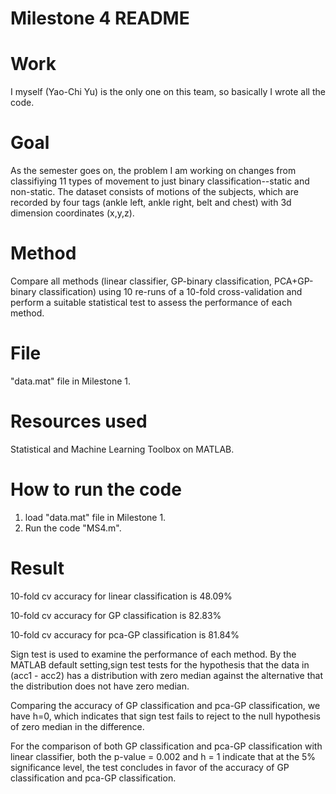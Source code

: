 Milestone 4 README
===========

Work
===========
I myself (Yao-Chi Yu) is the only one on this team, so basically I wrote all the code.

Goal 
===========
As the semester goes on, the problem I am working on changes from classifiying 11 types of movement to just binary classification--static and non-static. The dataset consists of motions of the subjects, which are recorded by four tags (ankle left, ankle right, belt and chest) with 3d dimension coordinates (x,y,z).

Method
===========
Compare all methods (linear classifier, GP-binary classification, PCA+GP-binary classification) using 10 re-runs of a 10-fold cross-validation and perform a suitable statistical test to assess the performance of each method.

File
===========
"data.mat" file in Milestone 1.

Resources used
===========
Statistical and Machine Learning Toolbox on MATLAB.

How to run the code
===========
1. load "data.mat" file in Milestone 1.
2. Run the code "MS4.m".

Result
===========
10-fold cv accuracy for linear classification is 48.09%

10-fold cv accuracy for GP classification is 82.83%

10-fold cv accuracy for pca-GP classification is 81.84%

Sign test is used to examine the performance of each method. By the MATLAB default setting,sign test tests for the hypothesis that the data in (acc1 - acc2) has a distribution with zero median against the alternative that the distribution does not have zero median.

Comparing the accuracy of GP classification and pca-GP classification, we have h=0, which indicates that sign test fails to reject to the null hypothesis of zero median in the difference.

For the comparison of both GP classification and pca-GP classification with linear classifier, both the p-value = 0.002 and h = 1 indicate that at the 5% significance level, the test concludes in favor of the accuracy of GP classification and pca-GP classification.
